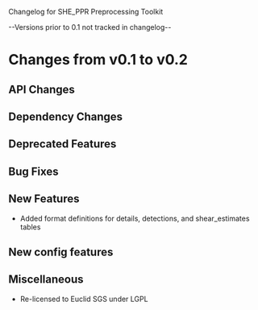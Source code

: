Changelog for SHE_PPR Preprocessing Toolkit

--Versions prior to 0.1 not tracked in changelog--

Changes from v0.1 to v0.2
=========================

API Changes
-----------


Dependency Changes
------------------


Deprecated Features
-------------------


Bug Fixes
---------


New Features
------------

- Added format definitions for details, detections, and shear_estimates tables

New config features
-------------------


Miscellaneous
-------------

- Re-licensed to Euclid SGS under LGPL